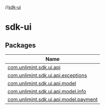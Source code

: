 //[sdk-ui](index.md)



# sdk-ui  


## Packages  
  
|  Name | 
|---|
| <a name="com.unlimint.sdk.ui.api////PointingToDeclaration/"></a>[com.unlimint.sdk.ui.api](sdk-ui/com.unlimint.sdk.ui.api/index.md)|
| <a name="com.unlimint.sdk.ui.api.exceptions////PointingToDeclaration/"></a>[com.unlimint.sdk.ui.api.exceptions](sdk-ui/com.unlimint.sdk.ui.api.exceptions/index.md)|
| <a name="com.unlimint.sdk.ui.api.model////PointingToDeclaration/"></a>[com.unlimint.sdk.ui.api.model](sdk-ui/com.unlimint.sdk.ui.api.model/index.md)|
| <a name="com.unlimint.sdk.ui.api.model.info////PointingToDeclaration/"></a>[com.unlimint.sdk.ui.api.model.info](sdk-ui/com.unlimint.sdk.ui.api.model.info/index.md)|
| <a name="com.unlimint.sdk.ui.api.model.payment////PointingToDeclaration/"></a>[com.unlimint.sdk.ui.api.model.payment](sdk-ui/com.unlimint.sdk.ui.api.model.payment/index.md)|

